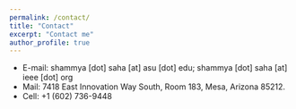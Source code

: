 ```yaml
---
permalink: /contact/
title: "Contact"
excerpt: "Contact me"
author_profile: true
---
```



* E-mail: shammya [dot] saha [at] asu [dot] edu; shammya [dot] saha [at] ieee [dot] org
* Mail: 7418 East Innovation Way South, Room 183, Mesa, Arizona 85212.
* Cell: +1 (602) 736-9448

